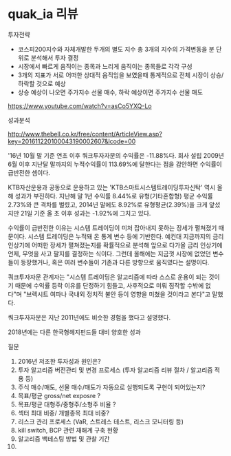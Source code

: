# quak_ia 리뷰

투자전략

- 코스피200지수와 자체개발한 두개의 별도 지수 총 3개의 지수의 가격변동을 분 단위로 분석해서 투자 결정
- 시장에서 빠르게 움직이는 종목과 느리게 움직이는 종목들로 각각 구성
- 3개의 지표가 서로 어떠한 상대적 움직임을 보였을때 통계적으로 전체 시장이 상승/하락할 것으로 예상
- 상승 예상이 나오면 주가지수 선물 매수, 하락 예상이면 주가지수 선물 매도

https://www.youtube.com/watch?v=asCo5YXQ-Lo

성과분석


http://www.thebell.co.kr/free/content/ArticleView.asp?key=201611220100043190002607&lcode=00


'16년 10월 말 기준 연초 이후 쿼크투자자문의 수익률은 -11.88%다. 회사 설립 2009년 6월 이후 지난달 말까지의 누적수익률이 113.69%에 달한다는 점을 감안하면 수익률이 급반전한 셈이다.

KTB자산운용과 공동으로 운용하고 있는 'KTB스마트시스템트레이딩투자신탁' 역시 올해 성과가 부진하다. 지난해 말 1년 수익률 8.44%로 유형(기타혼합형) 평균 수익률 2.73%와 큰 격차를 벌렸고, 2014년 말에도 8.92%로 유형평균(2.39%)을 크게 앞섰지만 21일 기준 올 초 이후 성과는 -1.92%에 그치고 있다. 

수익률이 급반전한 이유는 시스템 트레이딩이 미처 잡아내지 못하는 장세가 펼쳐졌기 때문이다. 시스템 트레이딩은 누적돼 온 통계 변수 등에 기반한다. 예컨대 지금까지의 금리 인상기에 어떠한 장세가 펼쳐졌는지를 확률적으로 분석해 앞으로 다가올 금리 인상기에 언제, 무엇을 사고 팔지를 결정하는 식이다. 그런데 올해에는 지금껏 시장에 없었던 변수들이 등장했거나, 혹은 여러 변수들이 기존과 다른 방향으로 움직였다는 설명이다.

쿼크투자자문 관계자는 "시스템 트레이딩은 알고리즘에 따라 스스로 운용이 되는 것이기 때문에 수익률 등락 이유를 단정하기 힘들고, 사후적으로 미뤄 짐작할 수밖에 없다"며 "브렉시트 여파나 국내외 정치적 불안 등이 영향을 미쳤을 것이라고 본다"고 말했다.

쿼크투자자문은 지난 2011년에도 비슷한 경험을 했다고 설명했다.

2018년에는 다른 한국형헤지펀드들 대비 양호한 성과


질문
1. 2016년 저조한 투자성과 원인은?
2. 투자 알고리즘 버전관리 및 변경 프로세스
(투자 알고리즘 리뷰 절차 / 알고리즘 적용 등)
3. 주식 매수/매도, 선물 매수/매도가 자동으로 실행되도록 구현이 되어있는지?
4. 목표/평균 gross/net exposre ?
5. 목표/평균 대형주/중형주/소형주 비율 ?
6. 섹터 최대 비중/ 개별종목 최대 비중? 
7. 리스크 관리 프로세스
(VaR, 스트레스 테스트, 리스크 모니터링 등)
8. kill switch, BCP 관련 재해계 구축 현황
9. 알고리즘 백테스팅 방법 및 관찰 기간
10. 




